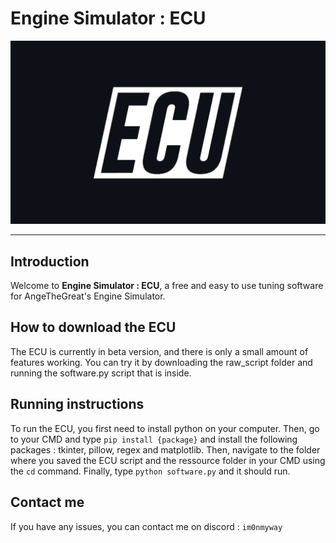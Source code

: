 # Engine Simulator : ECU

![Alt text](/ressources/ECU_logo_dark.png?raw=true)

---

## Introduction

Welcome to **Engine Simulator : ECU**, a free and easy to use tuning software for AngeTheGreat's Engine Simulator.

## How to download the ECU 

The ECU is currently in beta version, and there is only a small amount of features working. You can try it by downloading the raw_script folder and running the software.py script that is inside.

## Running instructions

To run the ECU, you first need to install python on your computer. Then, go to your CMD and type ```pip install {package}``` and install the following packages : tkinter, pillow, regex and matplotlib.
Then, navigate to the folder where you saved the ECU script and the ressource folder in your CMD using the ```cd``` command. Finally, type ```python software.py``` and it should run.

## Contact me

If you have any issues, you can contact me on discord : ```im0nmyway```
